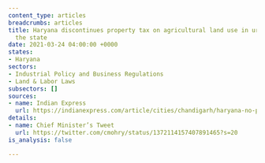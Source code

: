 ```yaml
---
content_type: articles
breadcrumbs: articles
title: Haryana discontinues property tax on agricultural land use in urban areas within
  the state
date: 2021-03-24 04:00:00 +0000
states:
- Haryana
sectors:
- Industrial Policy and Business Regulations
- Land & Labor Laws
subsectors: []
sources:
- name: Indian Express
  url: https://indianexpress.com/article/cities/chandigarh/haryana-no-property-tax-on-agri-land-in-urban-areas-7231707/
details:
- name: Chief Minister’s Tweet
  url: https://twitter.com/cmohry/status/1372114157407891465?s=20
is_analysis: false

---
```

